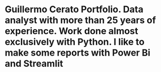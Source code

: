 # Guillermo Cerato Portfolio. Data analyst with more than 25 years of experience. Work done almost exclusively with Python. I like to make some reports with Power Bi and Streamlit
